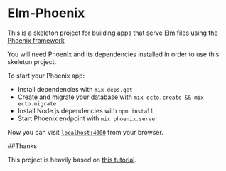 # Elm-Phoenix

This is a skeleton project for building apps that serve [Elm](http://elm-lang.org) files using [the Phoenix framework](http://www.phoenixframework.org/)

You will need Phoenix and its dependencies installed in order to use this skeleton project.

To start your Phoenix app:

  * Install dependencies with `mix deps.get`
  * Create and migrate your database with `mix ecto.create && mix ecto.migrate`
  * Install Node.js dependencies with `npm install`
  * Start Phoenix endpoint with `mix phoenix.server`

Now you can visit [`localhost:4000`](http://localhost:4000) from your browser.

##Thanks

This project is heavily based on [this tutorial](https://medium.com/@diamondgfx/setting-up-elm-with-phoenix-be3a9f55bac2#.sp74sis09).